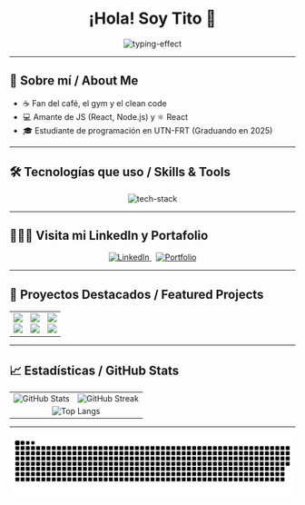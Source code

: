 <h1 align="center">¡Hola! Soy Tito 👋</h1>

<p align="center">
  <img src="https://readme-typing-svg.herokuapp.com?font=Fira+Code&weight=600&color=00FFFF&size=25&center=true&vCenter=true&width=700&height=100&lines=SI+PUEDES+IMAGINARLO,+PUEDES+PROGRAMARLO;IF+YOU+CAN+IMAGINE+IT,+YOU+CAN+BUILD+IT" alt="typing-effect" />
</p>

---

## 🚀 Sobre mí / About Me

- ☕ Fan del café, el gym y el clean code  
- 💻 Amante de JS (React, Node.js) y ⚛️ React  
- 🎓 Estudiante de programación en UTN-FRT (Graduando en 2025)

---

## 🛠️ Tecnologías que uso / Skills & Tools

<p align="center">
  <img src="https://skillicons.dev/icons?i=html,css,js,react,nodejs,cs,sqlite,mysql,mongodb,git,github,vscode" alt="tech-stack"/>
</p>

---

## 👨🏻‍💻 Visita mi LinkedIn y Portafolio

<p align="center">
  <a href="https://www.linkedin.com/in/tito-dev" target="_blank">
    <img src="https://img.shields.io/badge/Visita%20mi%20LinkedIn-0077B5?style=for-the-badge&logo=linkedin&logoColor=white" alt="LinkedIn" />
  </a>
  &nbsp;
  <a href="https://titooo.dev.ar/" target="_blank">
    <img src="https://img.shields.io/badge/Mi%20Portafolio-00C897?style=for-the-badge&logo=internet-explorer&logoColor=white" alt="Portfolio" />
  </a>
</p>


---

## 📂 Proyectos Destacados / Featured Projects

<div align="center">

<table>
  <tr>
    <td align="center">
      <img src="https://github.com/user-attachments/assets/1ba30263-95e5-44b5-b6fc-58973ee437e8" width="250" />
      <br />
      <a href="https://github.com/T1T0Dev/E-COMMERCE">
        <img src="https://img.shields.io/badge/Ver%20Repositorio-181717?style=for-the-badge&logo=github&logoColor=white" />
      </a>
    </td>
    <td align="center">
      <img src="https://github.com/user-attachments/assets/681cd9ea-d1f7-47ac-a459-659ce6b9fbff" width="250" />
      <br />
      <a href="https://github.com/T1T0Dev/TU-VIANDA-REACT">
        <img src="https://img.shields.io/badge/Ver%20Repositorio-181717?style=for-the-badge&logo=github&logoColor=white" />
      </a>
    </td>
    <td align="center">
      <img src="https://github.com/user-attachments/assets/ffa2b92b-c057-4bdd-aa0a-f7aa599e9b0d" width="250" />
      <br />
      <a href="https://github.com/T1T0Dev/KioscoApp">
        <img src="https://img.shields.io/badge/Ver%20Repositorio-181717?style=for-the-badge&logo=github&logoColor=white" />
      </a>
    </td>
  </tr>
</table>

</div>

---

## 📈 Estadísticas / GitHub Stats

<div align="center">
  <table>
    <tr>
      <td>
        <img src="https://github-readme-stats.vercel.app/api?username=T1T0Dev&show_icons=true&theme=radical" alt="GitHub Stats" />
      </td>
      <td>
        <img src="https://github-readme-streak-stats.herokuapp.com/?user=T1T0Dev&theme=radical" alt="GitHub Streak" />
      </td>
    </tr>
    <tr>
      <td colspan="2" align="center">
        <img src="https://github-readme-stats.vercel.app/api/top-langs/?username=T1T0Dev&layout=compact&theme=radical" alt="Top Langs" />
      </td>
    </tr>
  </table>
</div>

---


<p align="center">
  <img alt="github-snake" src="https://raw.githubusercontent.com/Ismaeldevs/Ismaeldevs/output/github-snake.svg" />
</p>

